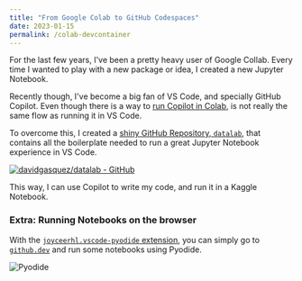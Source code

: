 ```yaml
---
title: "From Google Colab to GitHub Codespaces"
date: 2023-01-15
permalink: /colab-devcontainer
---
```


For the last few years, I've been a pretty heavy user of Google Collab. Every time I wanted to play with a new package or idea, I created a new Jupyter Notebook.

Recently though, I've become a big fan of VS Code, and specially GitHub Copilot. Even though there is a way to [run Copilot in Colab](https://copilot.naklecha.com/), is not really the same flow as running it in VS Code.

To overcome this, I created a [shiny GitHub Repository, `datalab`](https://github.com/davidgasquez/datalab), that contains all the boilerplate needed to run a great Jupyter Notebook experience in VS Code.

[![davidgasquez/datalab - GitHub](https://gh-card.dev/repos/davidgasquez/datalab.svg)](https://github.com/davidgasquez/datalab)

This way, I can use Copilot to write my code, and run it in a Kaggle Notebook.

### Extra: Running Notebooks on the browser

With the [`joyceerhl.vscode-pyodide` extension](https://marketplace.visualstudio.com/items?itemName=joyceerhl.vscode-pyodide), you can simply go to [`github.dev`](https://github.dev/davidgasquez/datalab/blob/main/notebooks/2023-03-14-Pyodide.ipynb) and run some notebooks using Pyodide.

![Pyodide](https://user-images.githubusercontent.com/1682202/225039651-0dcf1fdb-3ebb-4640-9ecd-d7fb81ade9bb.png)
